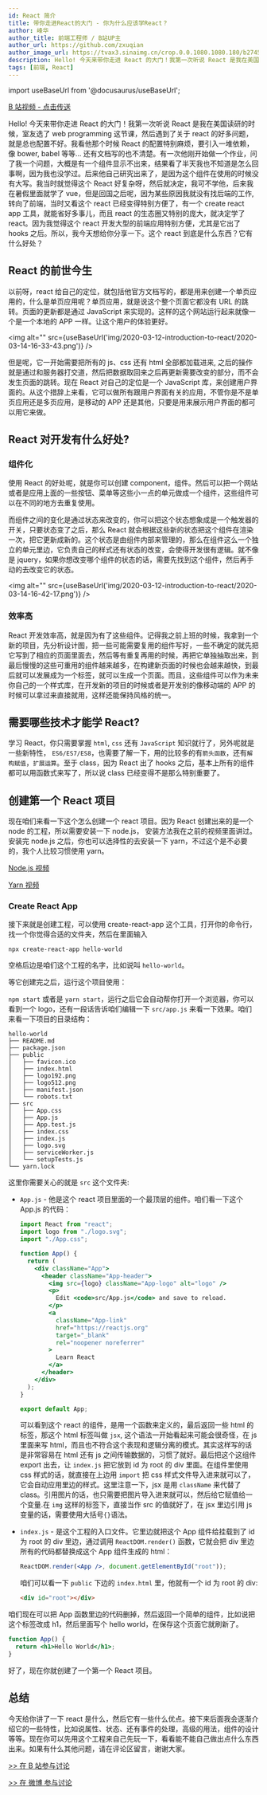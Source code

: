 ```yaml
---
id: React 简介
title: 带你走进React的大门 - 你为什么应该学React？
author: 峰华
author_title: 前端工程师 / B站UP主
author_url: https://github.com/zxuqian
author_image_url: https://tvax3.sinaimg.cn/crop.0.0.1080.1080.180/b2745d44ly8g8s4muqeggj20u00u0n0k.jpg?KID=imgbed,tva&Expires=1582389585&ssig=EvXmyu%2FXsX
description: Hello! 今天来带你走进 React 的大门！我第一次听说 React 是我在美国读研的时候，室友选了 web programming 这节课，然后遇到了关于 react 的好多问题...
tags: [前端, React]
---
```


import useBaseUrl from '@docusaurus/useBaseUrl';

[B 站视频 - 点击传送](https://www.bilibili.com/video/av93748753/)

Hello! 今天来带你走进 React 的大门！我第一次听说 React 是我在美国读研的时候，室友选了 web programming 这节课，然后遇到了关于 react 的好多问题，就是总也配置不好。我看他那个时候 React 的配置特别麻烦，要引入一堆依赖，像 bower, babel 等等... 还有文档写的也不清楚。有一次他刚开始做一个作业，问了我一个问题，大概是有一个组件显示不出来，结果看了半天我也不知道是怎么回事啊，因为我也没学过。后来他自己研究出来了，是因为这个组件在使用的时候没有大写。我当时就觉得这个 React 好复杂呀，然后就决定，我可不学他，后来我在暑假里面就学了 vue，但是回国之后呢，因为某些原因我就没有找后端的工作,转向了前端，当时又看这个 react 已经变得特别方便了，有一个 create react app 工具，就能省好多事儿，而且 react 的生态圈又特别的庞大，就决定学了 react。因为我觉得这个 react 开发大型的前端应用特别方便，尤其是它出了 hooks 之后。所以，我今天想给你分享一下。这个 react 到底是什么东西？它有什么好处？

<!-- truncate -->

## React 的前世今生

以前呀，react 给自己的定位，就包括他官方文档写的，都是用来创建一个单页应用的，什么是单页应用呢？单页应用，就是说这个整个页面它都没有 URL 的跳转。页面的更新都是通过 JavaScript 来实现的。这样的这个网站运行起来就像一个是一个本地的 APP 一样。让这个用户的体验更好。

<img alt="" src={useBaseUrl('img/2020-03-12-introduction-to-react/2020-03-14-16-33-43.png')} />

但是呢，它一开始需要把所有的 js、css 还有 html 全部都加载进来, 之后的操作就是通过和服务器打交道，然后把数据取回来之后再更新需要改变的部分，而不会发生页面的跳转。现在 React 对自己的定位是一个 JavaScript 库，来创建用户界面的。从这个措辞上来看，它可以做所有跟用户界面有关的应用，不管你是不是单页应用还是多页应用，是移动的 APP 还是其他，只要是用来展示用户界面的都可以用它来做。

## React 对开发有什么好处?

### 组件化

使用 React 的好处呢，就是你可以创建 component，组件。然后可以把一个网站或者是应用上面的一些按钮、菜单等这些小一点的单元做成一个组件，这些组件可以在不同的地方去重复使用。

而组件之间的变化是通过状态来改变的，你可以把这个状态想象成是一个触发器的开关，只要状态变了之后，那么 React 就会根据这些新的状态把这个组件在渲染一次，把它更新成新的。这个状态是由组件内部来管理的，那么在组件这么一个独立的单元里边，它负责自己的样式还有状态的改变，会使得开发很有逻辑。就不像是 jquery，如果你想改变哪个组件的状态的话，需要先找到这个组件，然后再手动的去改变它的状态。

<img alt="" src={useBaseUrl('img/2020-03-12-introduction-to-react/2020-03-14-16-42-17.png')} />

### 效率高

React 开发效率高，就是因为有了这些组件。记得我之前上班的时候，我拿到一个新的项目，先分析设计图，把一些可能需要复用的组件写好，一些不确定的就先把它写到了相应的页面里面去，然后等有重复再用的时候，再把它单独抽取出来，到最后慢慢的这些可重用的组件越来越多，在构建新页面的时候也会越来越快，到最后就可以发展成为一个标签，就可以生成一个页面。而且，这些组件可以作为未来你自己的一个样式库，在开发新的项目的时候或者是开发别的像移动端的 APP 的时候可以拿过来直接就用，这样还能保持风格的统一。

## 需要哪些技术才能学 React?

学习 React，你只需要掌握 `html`, `css` 还有 `JavaScript` 知识就行了，另外呢就是一些新特性， `ES6/ES7/ES8`，也需要了解一下，用的比较多的有`箭头函数`，还有`解构赋值`，`扩展运算`。至于 class，因为 React 出了 hooks 之后，基本上所有的组件都可以用函数式来写了，所以说 class 已经变得不是那么特别重要了。

## 创建第一个 React 项目

现在咱们来看一下这个怎么创建一个 react 项目。因为 React 创建出来的是一个 node 的工程，所以需要安装一下 node.js， 安装方法我在之前的视频里面讲过。安装完 node.js 之后，你也可以选择性的去安装一下 yarn，不过这个是不必要的，我个人比较习惯使用 yarn。

[Node.js 视频](https://www.bilibili.com/video/av88759392/)

[Yarn 视频](https://www.bilibili.com/video/av89451285/)

### Create React App

接下来就是创建工程，可以使用 create-react-app 这个工具，打开你的命令行，找一个你觉得合适的文件夹，然后在里面输入

`npx create-react-app hello-world`

空格后边是咱们这个工程的名字，比如说叫 `hello-world`。

等它创建完之后，运行这个项目使用：

`npm start` 或者是 `yarn start`，运行之后它会自动帮你打开一个浏览器，你可以看到一个 logo，还有一段话告诉咱们编辑一下 `src/app.js` 来看一下效果。咱们来看一下项目的目录结构：

```shell
hello-world
├── README.md
├── package.json
├── public
│   ├── favicon.ico
│   ├── index.html
│   ├── logo192.png
│   ├── logo512.png
│   ├── manifest.json
│   └── robots.txt
├── src
│   ├── App.css
│   ├── App.js
│   ├── App.test.js
│   ├── index.css
│   ├── index.js
│   ├── logo.svg
│   ├── serviceWorker.js
│   └── setupTests.js
└── yarn.lock
```

这里你需要关心的就是 `src` 这个文件夹:

- `App.js` - 他是这个 react 项目里面的一个最顶层的组件。咱们看一下这个 App.js 的代码：

  ```jsx
  import React from "react";
  import logo from "./logo.svg";
  import "./App.css";

  function App() {
    return (
      <div className="App">
        <header className="App-header">
          <img src={logo} className="App-logo" alt="logo" />
          <p>
            Edit <code>src/App.js</code> and save to reload.
          </p>
          <a
            className="App-link"
            href="https://reactjs.org"
            target="_blank"
            rel="noopener noreferrer"
          >
            Learn React
          </a>
        </header>
      </div>
    );
  }

  export default App;
  ```

  可以看到这个 react 的组件，是用一个函数来定义的，最后返回一些 html 的标签，那这个 html 标签叫做 `jsx`, 这个语法一开始看起来可能会很奇怪，在 js 里面来写 html，而且也不符合这个表现和逻辑分离的模式。其实这样写的话是非常容易在 html 还有 js 之间传输数据的，习惯了就好。最后把这个这组件 export 出去，让 `index.js` 把它放到 id 为 root 的 div 里面。在组件里使用 css 样式的话，就直接在上边用 `import` 把 css 样式文件导入进来就可以了，它会自动应用里边的样式。这里注意一下，jsx 是用 `className` 来代替了 class。引用图片的话，也只需要把图片导入进来就可以，然后给它赋值给一个变量.在 `img` 这样的标签下，直接当作 src 的值就好了，在 jsx 里边引用 js 变量的话，需要使用大括号`{}`语法。

- `index.js` - 是这个工程的入口文件。它里边就把这个 App 组件给挂载到了 id 为 root 的 div 里边，通过调用 `ReactDOM.render()` 函数，它就会把 div 里边所有的代码都替换成这个 App 组件生成的 html：

  ```jsx
  ReactDOM.render(<App />, document.getElementById("root"));
  ```

  咱们可以看一下 `public` 下边的 `index.html` 里，他就有一个 id 为 root 的 div:

  ```html
  <div id="root"></div>
  ```

咱们现在可以把 App 函数里边的代码删掉，然后返回一个简单的组件，比如说把这个标签改成 h1，然后里面写个 hello world，在保存这个页面它就刷新了。

```jsx
function App() {
  return <h1>Hello World</h1>;
}
```

好了，现在你就创建了一个第一个 React 项目。

## 总结

今天给你讲了一下 react 是什么，然后它有一些什么优点。接下来后面我会逐渐介绍它的一些特性，比如说属性、状态、还有事件的处理，高级的用法，组件的设计等等。现在你可以先用这个工程来自己先玩一下，看看能不能自己做出点什么东西出来。如果有什么其他问题，请在评论区留言，谢谢大家。

[>> 在 B 站参与讨论](https://www.bilibili.com/video/av95815105/)

[>> 在 微博 参与讨论](https://weibo.com/2993970500/IyywRowJD)
